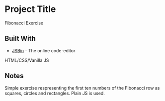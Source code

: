 # Project Title

Fibonacci Exercise

## Built With

* [JSBin](http://www.jsbin.com) - The online code-editor

HTML/CSS/Vanilla JS

## Notes

Simple exercise respresenting the first ten numbers of the Fibonacci row as squares, circles and rectangles. Plain JS is used.
